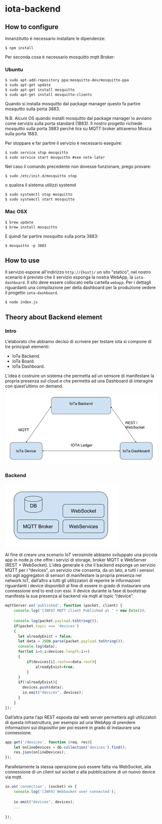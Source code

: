 # iota-backend

## How to configure

Innanzitutto è necessario installare le dipendenze:

```
$ npm install
```

Per seconda cosa è necessario mosquitto mqtt Broker:

### Ubuntu

```
$ sudo apt-add-repository ppa:mosquitto-dev/mosquitto-ppa
$ sudo apt-get update
$ sudo apt-get install mosquitto
$ sudo apt-get install mosquitto-clients
```

Quando si installa mosquitto dal package manager questo fa partire mosquitto sulla porta 3883.

N.B. Alcuni OS quando installi mosquitto dal package manager lo avviano come servizio sulla porta standard (1883).
Il nostro progetto richiede mosquitto sulla porta 3883 perchè tira su MQTT broker attraverso Mosca sulla porta 1883.

Per stoppare e far partire il servizio è necessario eseguire:

```
$ sudo service stop mosquitto
$ sudo service start mosquitto #see note later
```
Nel caso il comando precedente non dovesse funzionare, prego provare:

```
$ sudo /etc/init.d/mosquitto stop
```

o qualora il sistema utilizzi systemd

```
$ sudo systemctl stop mosquitto
$ sudo systemctl start mosquitto
```

### Mac OSX

```
$ brew update
$ brew install mosquitto
```


E quindi far partire mosquitto sulla porta 3883:

```
$ mosquitto -p 3883
```

## How to use

Il servizio espone all'indirizzo `http://{host}/` un sito "statico", nel nostro scenario
è previsto che il servizio esponga la nostra WebApp, la `iota-dashboard`.
Il sito deve essere collocato nella cartella `webapp`.
Per i dettagli riguardanti una compilazione per della dashboard per la produzione vedere il progetto `iota-dashboard`.

```
$ node index.js
```

## Theory about Backend element

### Intro
L’elaborato che abbiamo deciso di scrivere per testare iota si compone di tre principali elementi:
- IoTa Backend.
- IoTa Board.
- IoTa Dashboard.

L’idea è costruire un sistema che permetta ad un sensore di manifestare la propria presenza sul cloud 
e che permetta ad una Dashboard di interagire con quest’ultimo on demand.

![Schema dei soggetti](./img/schema_1.png)

### Backend

![Backend schema](./img/schema_2.png)

Al fine di creare una scenario IoT verosimile abbiamo sviluppato una piccola app in node.js che offre i servizi di storage, broker MQTT e WebServer (REST + WebSocket).
L’idea generale è che il backend esponga un servizio MQTT per i “devices”, un servizio che consenta, da un lato, a tutti i sensori e/o agli aggregatori di sensori di manifestare la propria presenza nel network IoT, dall’altro a tutti gli utilizzatori di reperire le informazioni riguardanti i device disponibili al fine di essere in grado di instaurare una connessione end to end con essi.
Il device durante la fase di bootstrap manifesta la sua presenza al backend via mqtt al topic “/device”.

```javascript
mqttServer.on('published', function (packet, client) {
    console.log('[INFO] MQTT client Published at ' + new Date());

    console.log(packet.payload.toString());
    if(packet.topic === 'devices')
    {
      let alreadyExist = false;
      let data = JSON.parse(packet.payload.toString());
      console.log(data);
      for(let i=0;i<devices.length;i++)
      {
          if(devices[i].root===data.root){
              alreadyExist=true;
          }
      }
      if(!alreadyExist){
        devices.push(data);
        io.emit("devices", devices);
      }
    }
});
```

Dall’altra parte l’api REST esposta dal web server permetterà agli utilizzatori di questa infrastruttura, per esempio ad una WebApp di prendere informazioni sui dispositivi per poi essere in grado di instaurare una connessione.

```javascript
app.get('/devices', function (req, res){
    let onlineDevices = db.collection('devices').find();
    res.json(onlineDevices);
});
```

Parallelamente la stessa operazione può essere fatta via WebSocket, alla connessione di un client sul socket o alla pubblicazione di un nuovo device via mqtt.

```javascript
io.on('connection', (socket) => {
    console.log('[INFO] WebSocket user connected');
  
    io.emit("devices", devices);
    ...

});
```
